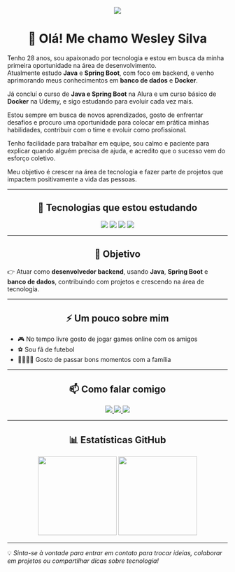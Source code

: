 <p align="center">
  <img src="https://img.shields.io/github/followers/wesleydsilva9609?style=social" />
</p>

<h1 align="center">👋 Olá! Me chamo Wesley Silva</h1>

Tenho 28 anos, sou apaixonado por tecnologia e estou em busca da minha primeira oportunidade na área de desenvolvimento.  
Atualmente estudo **Java** e **Spring Boot**, com foco em backend, e venho aprimorando meus conhecimentos em **banco de dados** e **Docker**.  

Já concluí o curso de **Java e Spring Boot** na Alura e um curso básico de **Docker** na Udemy, e sigo estudando para evoluir cada vez mais.  

Estou sempre em busca de novos aprendizados, gosto de enfrentar desafios e procuro uma oportunidade para colocar em prática minhas habilidades, contribuir com o time e evoluir como profissional.  

 Tenho facilidade para trabalhar em equipe, sou calmo e paciente para explicar quando alguém precisa de ajuda, e acredito que o sucesso vem do esforço coletivo.
 
Meu objetivo é crescer na área de tecnologia e fazer parte de projetos que impactem positivamente a vida das pessoas.

---

<h2 align="center">🚀 Tecnologias que estou estudando</h2>

<p align="center">
  <img src="https://img.shields.io/badge/Java-FF7800?style=for-the-badge&logo=openjdk&logoColor=white"/>
  <img src="https://img.shields.io/badge/Spring-6DB33F?style=for-the-badge&logo=spring&logoColor=white"/>
  <img src="https://img.shields.io/badge/PostgreSQL-336791?style=for-the-badge&logo=postgresql&logoColor=white"/>
  <img src="https://img.shields.io/badge/Docker-2496ED?style=for-the-badge&logo=docker&logoColor=white"/>
</p>

---

<h2 align="center">🎯 Objetivo</h2>

👉 Atuar como **desenvolvedor backend**, usando **Java**, **Spring Boot** e **banco de dados**, contribuindo com projetos e crescendo na área de tecnologia.

---

<h2 align="center">⚡ Um pouco sobre mim</h2>

- 🎮 No tempo livre gosto de jogar games online com os amigos  
- ⚽ Sou fã de futebol  
- 👨‍👩‍👧‍👦 Gosto de passar bons momentos com a família  

---

<h2 align="center">📫 Como falar comigo</h2>

<p align="center">
  <a href="https://www.instagram.com/wesley.deivid.7/" target="_blank">
    <img src="https://img.shields.io/badge/-Instagram-%23E4405F?style=for-the-badge&logo=instagram&logoColor=white" />
  </a>
  <a href="mailto:wesleydeivid23@gmail.com" target="_blank">
    <img src="https://img.shields.io/badge/Gmail-D14836?style=for-the-badge&logo=gmail&logoColor=white" />
  </a>
  <a href="https://www.linkedin.com/in/wesley-silva-01a134346/" target="_blank">
    <img src="https://img.shields.io/badge/-LinkedIn-%230077B5?style=for-the-badge&logo=linkedin&logoColor=white" />
  </a>
</p>

---

<h2 align="center">📊 Estatísticas GitHub</h2>

<p align="center">
  <img height="180em" src="https://github-readme-stats.vercel.app/api?username=wesleydsilva9609&show_icons=true&theme=dark&locale=pt-br"/>
  <img height="180em" src="https://github-readme-stats.vercel.app/api/top-langs/?username=wesleydsilva9609&layout=compact&theme=dark"/>
</p>

---

💡 *Sinta-se à vontade para entrar em contato para trocar ideias, colaborar em projetos ou compartilhar dicas sobre tecnologia!*

